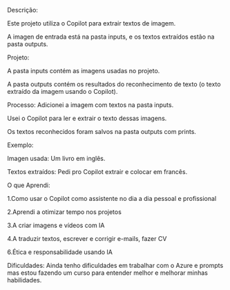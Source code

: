 Descrição:

Este projeto utiliza o Copilot para extrair textos de imagem. 

A imagen de entrada está na pasta inputs, e os textos extraídos estão na pasta outputs.

Projeto:

A pasta inputs contém as imagens usadas no projeto.

A pasta outputs contém os resultados do reconhecimento de texto (o texto extraído da imagem usando o Copilot).

Processo:
Adicionei a imagem com textos na pasta inputs.

Usei o Copilot para ler e extrair o texto dessas imagens.

Os textos reconhecidos foram salvos na pasta outputs com prints.

Exemplo:

Imagen usada: Um livro em inglês.

Textos extraídos: Pedi pro Copilot extrair e colocar em francês.

O que Aprendi:

1.Como usar o Copilot como assistente no dia a dia pessoal e profissional

2.Aprendi a otimizar tempo nos projetos

3.A criar imagens e vídeos com IA

4.A traduzir textos, escrever e corrigir e-mails, fazer CV

6.Ética e responsabilidade usando IA

   

Dificuldades:
Ainda tenho dificuldades em trabalhar com o Azure e prompts mas estou fazendo um curso para entender melhor e melhorar minhas habilidades.

